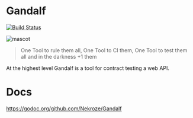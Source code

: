 # Gandalf

[![Build Status](https://travis-ci.org/Nekroze/Gandalf.svg?branch=master)](https://travis-ci.org/Nekroze/Gandalf)

![mascot](gandalf-gopher.png)

> One Tool to rule them all, One Tool to CI them,
> One Tool to test them all and in the darkness +1 them

At the highest level Gandalf is a tool for contract testing a web API.

# Docs

https://godoc.org/github.com/Nekroze/Gandalf

